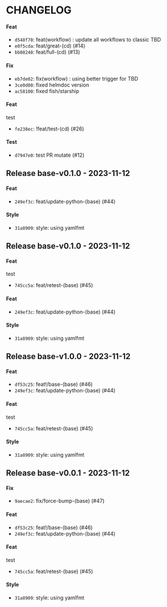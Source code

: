 # CHANGELOG

#### Feat

- `d548f70`: feat(workflow) : update all workflows to classic TBD
- `e0f5cda`: feat/great-(cd) (#14)
- `bb08240`: feat/full-(cd) (#13)

#### Fix

- `eb7de02`: fix(workflow) : using better trigger for TBD
- `3ce0d00`: fixed helmdoc version
- `ac58100`: fixed fish/starship

#### Feat

test

- `fe238ec`: !feat/test-(cd) (#26)

#### Test

- `d7947e0`: test PR mutate (#12)

## Release base-v0.1.0 - 2023-11-12
#### Feat
- `249ef3c`: feat/update-python-(base) (#44)

#### Style
- `31a8909`: style: using yamlfmt


## Release base-v0.1.0 - 2023-11-12
#### Feat
test
- `745cc5a`: feat/retest-(base) (#45)

#### Feat
- `249ef3c`: feat/update-python-(base) (#44)

#### Style
- `31a8909`: style: using yamlfmt


## Release base-v1.0.0 - 2023-11-12
#### Feat
- `df53c25`: feat!/base-(base) (#46)
- `249ef3c`: feat/update-python-(base) (#44)

#### Feat
test
- `745cc5a`: feat/retest-(base) (#45)

#### Style
- `31a8909`: style: using yamlfmt


## Release base-v0.0.1 - 2023-11-12
#### Fix
- `9aecae2`: fix/force-bump-(base) (#47)

#### Feat
- `df53c25`: feat!/base-(base) (#46)
- `249ef3c`: feat/update-python-(base) (#44)

#### Feat
test
- `745cc5a`: feat/retest-(base) (#45)

#### Style
- `31a8909`: style: using yamlfmt

